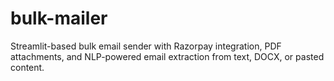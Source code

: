 # bulk-mailer
Streamlit-based bulk email sender with Razorpay integration, PDF attachments, and NLP-powered email extraction from text, DOCX, or pasted content.
